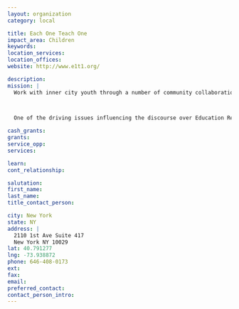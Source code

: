 ```yaml
---
layout: organization
category: local

title: Each One Teach One
impact_area: Children
keywords: 
location_services: 
location_offices: 
website: http://www.e1t1.org/

description: 
mission: |
  Work with inner city youth through a number of community collaborations, to improve their academic performance in mathematics, science and technology, in order to insure higher levels of Access, Achievement and Success in the most prestigious colleges and universities throughout our country.

  

  One of the driving issues influencing the discourse over Education Reform is the much reported concern regarding the apparent academic achievement gap between students who reside in low-income and often minority communities, and their more affluent counterparts, in middle and upper income communities.

cash_grants: 
grants: 
service_opp: 
services: 

learn: 
cont_relationship: 

salutation: 
first_name: 
last_name: 
title_contact_person: 

city: New York
state: NY
address: |
  2110 1st Ave Suite 417  
  New York NY 10029
lat: 40.791277
lng: -73.938872
phone: 646-408-0173
ext: 
fax: 
email: 
preferred_contact: 
contact_person_intro: 
---
```

